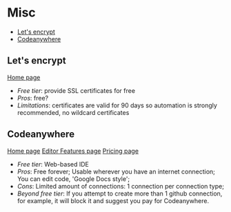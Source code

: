 # Misc

<!-- TOC depthFrom:2 -->

- [Let's encrypt](#lets-encrypt)
- [Codeanywhere](#codeanywhere)

<!-- /TOC -->

## Let's encrypt

[Home page](https://letsencrypt.org/)

* *Free tier*: provide SSL certificates for free
* *Pros*: free?
* *Limitations*: certificates are valid for 90 days so automation is strongly recommended, no wildcard certificates

## Codeanywhere

[Home page](https://codeanywhere.com)
[Editor Features page](https://codeanywhere.com/features/editor)
[Pricing page](https://codeanywhere.com/pricing)

* *Free tier*: Web-based IDE
* *Pros*: Free forever; Usable wherever you have an internet connection; You can edit code, 'Google Docs style';
* *Cons*: Limited amount of connections: 1 connection per connection type;
* *Beyond free tier*: If you attempt to create more than 1 github connection, for example, it will block it and suggest you pay for Codeanywhere.
